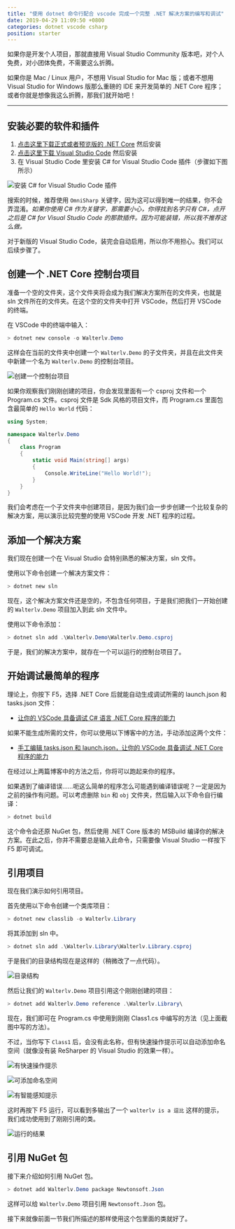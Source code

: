 ```yaml
---
title: "使用 dotnet 命令行配合 vscode 完成一个完整 .NET 解决方案的编写和调试"
date: 2019-04-29 11:09:50 +0800
categories: dotnet vscode csharp
position: starter
---
```


如果你是开发个人项目，那就直接用 Visual Studio Community 版本吧，对个人免费，对小团体免费，不需要这么折腾。

如果你是 Mac / Linux 用户，不想用 Visual Studio for Mac 版；或者不想用 Visual Studio for Windows 版那么重磅的 IDE 来开发简单的 .NET Core 程序；或者你就是想像我这么折腾，那我们就开始吧！

---

<div id="toc"></div>

## 安装必要的软件和插件

1. [点击这里下载正式或者预览版的 .NET Core](https://dotnet.microsoft.com/download) 然后安装
2. [点击这里下载 Visual Studio Code](https://code.visualstudio.com/download) 然后安装
3. 在 Visual Studio Code 里安装 C# for Visual Studio Code 插件（步骤如下图所示）

![安装 C# for Visual Studio Code 插件](/static/posts/2019-03-14-20-01-52.png)

搜索的时候，推荐使用 `OmniSharp` 关键字，因为这可以得到唯一的结果，你不会弄混淆。*如果你使用 C# 作为关键字，那需要小心，你得找到名字只有 C#，点开之后是 C# for Visual Studio Code 的那款插件。因为可能装错，所以我不推荐这么做。*

对于新版的 Visual Studio Code，装完会自动启用，所以你不用担心。我们可以后续步骤了。

## 创建一个 .NET Core 控制台项目

准备一个空的文件夹，这个文件夹将会成为我们解决方案所在的文件夹，也就是 sln 文件所在的文件夹。在这个空的文件夹中打开 VSCode，然后打开 VSCode 的终端。

在 VSCode 中的终端中输入：

```powershell
> dotnet new console -o Walterlv.Demo
```

这样会在当前的文件夹中创建一个 `Walterlv.Demo` 的子文件夹，并且在此文件夹中新建一个名为 `Walterlv.Demo` 的控制台项目。

![创建一个控制台项目](/static/posts/2019-04-29-09-53-28.png)

如果你观察我们刚刚创建的项目，你会发现里面有一个 csproj 文件和一个 Program.cs 文件。csproj 文件是 Sdk 风格的项目文件，而 Program.cs 里面包含最简单的 `Hello World` 代码：

```csharp
using System;

namespace Walterlv.Demo
{
    class Program
    {
        static void Main(string[] args)
        {
            Console.WriteLine("Hello World!");
        }
    }
}
```

我们会考虑在一个子文件夹中创建项目，是因为我们会一步步创建一个比较复杂的解决方案，用以演示比较完整的使用 VSCode 开发 .NET 程序的过程。

## 添加一个解决方案

我们现在创建一个在 Visual Studio 会特别熟悉的解决方案，sln 文件。

使用以下命令创建一个解决方案文件：

```powershell
> dotnet new sln
```

现在，这个解决方案文件还是空的，不包含任何项目，于是我们把我们一开始创建的 `Walterlv.Demo` 项目加入到此 sln 文件中。

使用以下命令添加：

```powershell
> dotnet sln add .\Walterlv.Demo\Walterlv.Demo.csproj
```

于是，我们的解决方案中，就存在一个可以运行的控制台项目了。

## 开始调试最简单的程序

理论上，你按下 F5，选择 .NET Core 后就能自动生成调试所需的 launch.json 和 tasks.json 文件：

- [让你的 VSCode 具备调试 C# 语言 .NET Core 程序的能力](/post/equip-vscode-for-dotnet-core-app-debugging.html)

如果不能生成所需的文件，你可以使用以下博客中的方法，手动添加这两个文件：

- [手工编辑 tasks.json 和 launch.json，让你的 VSCode 具备调试 .NET Core 程序的能力](/post/equip-vscode-manually-for-dotnet-core-app-debugging.html)

在经过以上两篇博客中的方法之后，你将可以跑起来你的程序。

如果遇到了编译错误……呃这么简单的程序怎么可能遇到编译错误呢？一定是因为之前的操作有问题。可以考虑删除 `bin` 和 `obj` 文件夹，然后输入以下命令自行编译：

```powershell
> dotnet build
```

这个命令会还原 NuGet 包，然后使用 .NET Core 版本的 MSBuild 编译你的解决方案。在此之后，你并不需要总是输入此命令，只需要像 Visual Studio 一样按下 F5 即可调试。

## 引用项目

现在我们演示如何引用项目。

首先使用以下命令创建一个类库项目：

```powershell
> dotnet new classlib -o Walterlv.Library
```

将其添加到 sln 中。

```powershell
> dotnet sln add .\Walterlv.Library\Walterlv.Library.csproj
```

于是我们的目录结构现在是这样的（稍微改了一点代码）。

![目录结构](/static/posts/2019-04-29-10-32-29.png)

然后让我们的 `Walterlv.Demo` 项目引用这个刚刚创建的项目：

```powershell
> dotnet add Walterlv.Demo reference .\Walterlv.Library\
```

现在，我们即可在 Program.cs 中使用到刚刚 Class1.cs 中编写的方法（见上面截图中写的方法）。

不过，当你写下 `Class1` 后，会没有此名称，但有快速操作提示可以自动添加命名空间（就像没有装 ReSharper 的 Visual Studio 的效果一样）。

![有快速操作提示](/static/posts/2019-04-29-10-39-02.png)

![可添加命名空间](/static/posts/2019-04-29-10-40-14.png)

![有智能感知提示](/static/posts/2019-04-29-10-41-13.png)

这时再按下 F5 运行，可以看到多输出了一个 `walterlv is a 逗比` 这样的提示，我们成功使用到了刚刚引用的类。

![运行的结果](/static/posts/2019-04-29-10-37-30.png)

## 引用 NuGet 包

接下来介绍如何引用 NuGet 包。

```powershell
> dotnet add Walterlv.Demo package Newtonsoft.Json
```

这样可以给 `Walterlv.Demo` 项目引用 `Newtonsoft.Json` 包。

接下来就像前面一节我们所描述的那样使用这个包里面的类就好了。
